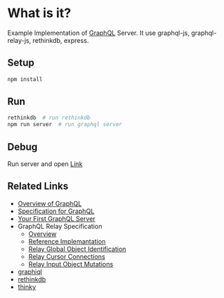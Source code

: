 # What is it?
Example Implementation of [GraphQL](https://facebook.github.io/graphql/) Server.
It use graphql-js, graphql-relay-js, rethinkdb, express.

## Setup

```bash
npm install
```

## Run

```bash
rethinkdb  # run rethinkdb
npm run server  # run graphql server
```

## Debug

Run server and open [Link](http://localhost:3000/graphql)

## Related Links

- [Overview of GraphQL](https://github.com/facebook/graphql)
- [Specification for GraphQL](https://facebook.github.io/graphql/)
- [Your First GraphQL Server](https://medium.com/@clayallsopp/your-first-graphql-server-3c766ab4f0a2#.r2j8gkb22)
- GraphQL Relay Specification
  - [Overview](http://facebook.github.io/relay/docs/graphql-relay-specification.html#content)
  - [Reference Implemantation](https://github.com/graphql/graphql-relay-js)
  - [Relay Global Object Identification](http://facebook.github.io/relay/graphql/objectidentification.htm)
  - [Relay Cursor Connections](http://facebook.github.io/relay/graphql/connections.htm)
  - [Relay Input Object Mutations](http://facebook.github.io/relay/graphql/mutations.htm)
- [graphiql](https://github.com/graphql/graphiql)
- [rethinkdb](https://www.rethinkdb.com/)
- [thinky](https://github.com/neumino/thinky)
